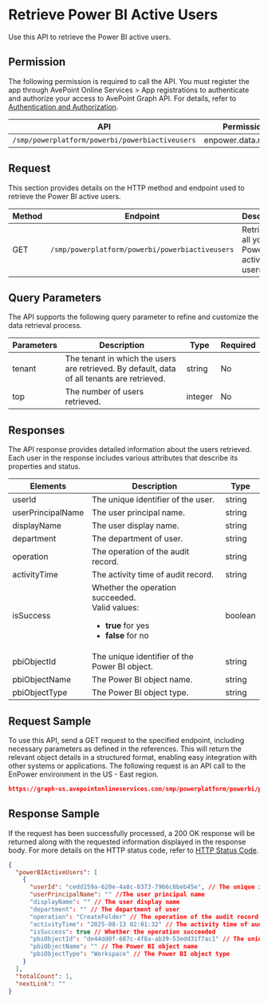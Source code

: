 # Retrieve Power BI Active Users

Use this API to retrieve the Power BI active users.

## Permission

The following permission is required to call the API.
You must register the app through AvePoint Online Services > App registrations to authenticate and authorize your access to AvePoint Graph API.
For details, refer to [Authentication and Authorization](https://learn.avepoint.com/docs/Use-AvePoint-Graph-API.html#authentication-and-authorization).

| API   | Permission |
|-------------------|---------------|
|`/smp/powerplatform/powerbi/powerbiactiveusers` | enpower.data.read.all | 

## Request

This section provides details on the HTTP method and endpoint used to retrieve the Power BI active users.

| Method | Endpoint | Description | 
|--- | --- | --- |
| GET | `/smp/powerplatform/powerbi/powerbiactiveusers` | Retrieves all your Power BI active users | 

## Query Parameters

The API supports the following query parameter to refine and customize the data retrieval process.

| Parameters | Description | Type | Required |
|--- | --- | --- | --- |
| tenant | The tenant in which the users are retrieved. By default, data of all tenants are retrieved. | string | No |
|top| The number of users retrieved. | integer | No |

## Responses

The API response provides detailed information about the users retrieved. Each user in the response includes various attributes that describe its properties and status.

| Elements             | Description                                   | Type    |
|-----------------------|-----------------------------------------------|---------|
| userId                | The unique identifier of the user.                        | string  |
| userPrincipalName     | The user principal name.                   | string  |
| displayName           | The user display name.                          | string  |
| department            | The department of user.                            | string  |
| operation             | The operation of the audit record.                 | string  |
| activityTime          | The activity time of audit record.                 | string  |
| isSuccess             | Whether the operation succeeded.<br> Valid values: <br> <ul><li> **true** for yes <br> </li><li> **false** for no <br>| boolean |
| pbiObjectId           | The unique identifier of the Power BI object.              | string  |
| pbiObjectName         | The Power BI object name.                          | string  |
| pbiObjectType         | The Power BI object type.                          | string  |

## Request Sample

To use this API, send a GET request to the specified endpoint, including necessary parameters as defined in the references. This will return the relevant object details in a structured format, enabling easy integration with other systems or applications. The following request is an API call to the EnPower environment in the US - East region.

```json
https://graph-us.avepointonlineservices.com/smp/powerplatform/powerbi/powerbiactiveusers
```

## Response Sample

If the request has been successfully processed, a 200 OK response will be returned along with the requested information displayed in the response body. For more details on the HTTP status code, refer to [HTTP Status Code](https://learn.avepoint.com/docs/Use-AvePoint-Graph-API.html#http-status-code).

```json
{
  "powerBIActiveUsers": [
    {
      "userId": "cedd159a-620e-4a8c-8373-7966c8beb45e", // The unique identifier of the user
      "userPrincipalName": "" //The user principal name      
      "displayName": "" // The user display name
      "department": "" // The department of user
      "operation": "CreateFolder" // The operation of the audit record
      "activityTime": "2025-08-13 02:01:32" // The activity time of audit record
      "isSuccess": true // Whether the operation succeeded
      "pbiObjectId": "de44dd0f-687c-4f8a-ab39-53edd31f7ac1" // The unique identifier of the Power BI object
      "pbiObjectName": "" // The Power BI object name
      "pbiObjectType": "Workspace" // The Power BI object type
    }
  ],
  "totalCount": 1,
  "nextLink": ""
}


